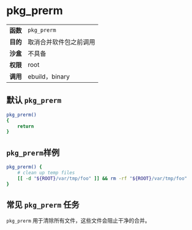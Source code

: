 # pkg_prerm

|          |                        |
| :------- | :--------------------- |
| **函数** | `pkg_prerm`            |
| **目的** | 取消合并软件包之前调用 |
| **沙盒** | 不具备                 |
| **权限** | root                   |
| **调用** | ebuild，binary         |

## 默认 `pkg_prerm`

```bash
pkg_prerm()
{
	return
}
```

## `pkg_prerm`样例

```bash
pkg_prerm() {
	# clean up temp files
	[[ -d "${ROOT}/var/tmp/foo" ]] && rm -rf "${ROOT}/var/tmp/foo"
}
```

## 常见 `pkg_prerm` 任务

`pkg_prerm` 用于清除所有文件，这些文件会阻止干净的合并。
